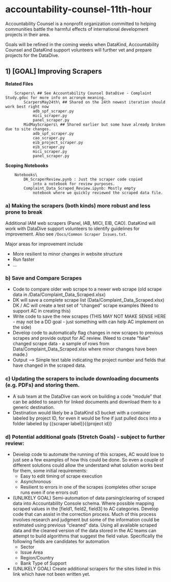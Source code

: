 # accountability-counsel-11th-hour

Accountability Counsel is a nonprofit organization committed to helping communities battle the harmful effects of international development projects in their area. 

Goals will be refined in the coming weeks when DataKind, Accountability Counsel and DataKind support volunteers will further vet and prepare projects for the DataDive. 

## 1) [GOAL] Improving Scrapers 
**Related Files**
```
    Scrapers\ ## See Accountability Counsel DataDive - Complaint Study.gdoc for more info on acronym meaning. 
        ScarpersMay24th\ ## Shared on the 24th newest iteration should work best right now
            adb_spf_scraper.py
            mici_scraper.py
            panel_scraper.py
        MidMayScrapers\ ## Shared earlier but some have already broken due to site changes. 
            adb_spf_scraper.py
            cao_scraper.py
            eib_project_scraper.py
            eib_scraper.py
            mici_scraper.py
            panel_scraper.py
```

**Scoping Notebooks**
```
    Notebooks\
        DK_ScraperReview.pynb : Just the scraper code copied 
            into a notebook for review purposes. 
        Complaint_Data_Scraped_Review.ipynb: Mostly empty 
            notebook where we quickly reviewed the scraped data file.
```

### a) Making the scrapers (both kinds) more robust and less prone to break 
Additional IAM web scrapers (Panel, IAB, MICI, EIB, CAO). DataKind will work with DataDive support volunteers to identify guidelines for improvement. Also see `/Docs/Common Scraper Issues.txt`.


Major areas for improvement include
* More resilient to minor changes in website structure
* Run faster 
* ...

### b) Save and Compare Scrapes
* Code to compare older web scrape to a newer web scrape (old scrape data in /Data/Complaint_Data_Scraped.xlsx)
* DK will save a complete scrape list (Data/Complaint_Data_Scraped.xlsx)
DK / AC will create a test set of “changed” scrape examples (Need to support AC in creating this)
* Write code to save the new scrapes  (THIS MAY NOT MAKE SENSE HERE - may not be a DD goal - just something with can help AC implement on the side)
* Develop code to automatically flag changes in new scrapes to previous scrapes and provide output for AC review. (Need to create "fake" changed scrape data - a sample of rows from Data/Complaint_Data_Scraped.xlsx where minor changes have been made.)
* Output --> Simple text table indicating the project number and fields that have changed in the scraped data. 

### c) Updating the scrapers to include downloading documents (e.g. PDFs) and storing them. 
* A sub team at the DataDive can work on building a code “module” that can be added to search for linked documents and download them to a generic destination.
* Destination would likely be a DataKind s3 bucket with a container labeled by project ID, for even it would be fine if just pulled docs into a folder labeled by {{scraper label}}{{project id}}

### d) Potential additional goals (Stretch Goals) - subject to further review:
* Develop code to automate the running of this scrapes, AC would love to just see a few examples of how this could be done. So even a couple of different solutions could allow the understand what solution works best for them, some initial requirements:
    * Easy to edit timing of scrape execution
    * Asynchronous
    * Resilient to errors in one of the scrapes (completes other scrape runs even if one errors out)
* (UNLIKELY GOAL) Semi-automation of data parsing/clearing of scraped data into Accountability Console schema. Where possible mapping scraped values in the [field1, field2, field3] to AC categories. Develop code that can assist in the correction process. Much of this process involves research and judgment but some of the information could be estimated using previous “cleaned” data. Using all available scraped data and the cleaned version of the data stored in the AC teams can attempt to build algorithms that suggest the field value. Specifically the following fields are candidates for automation
    * Sector
    * Issue Area
    * Region/Country
    * Bank Type of Support
* (UNLIKELY GOAL) Create additional scrapers for the sites listed in this link which have not been written yet.



